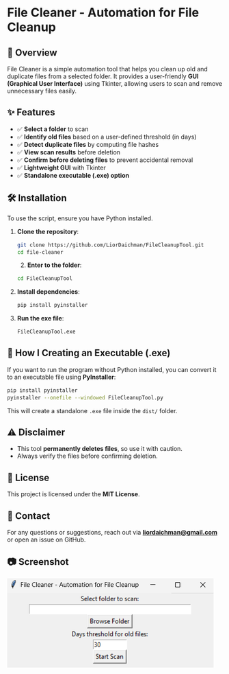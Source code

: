 # File Cleaner - Automation for File Cleanup

## 📌 Overview
File Cleaner is a simple automation tool that helps you clean up old and duplicate files from a selected folder. It provides a user-friendly **GUI (Graphical User Interface)** using Tkinter, allowing users to scan and remove unnecessary files easily.

## ✨ Features
- ✅ **Select a folder** to scan
- ✅ **Identify old files** based on a user-defined threshold (in days)
- ✅ **Detect duplicate files** by computing file hashes
- ✅ **View scan results** before deletion
- ✅ **Confirm before deleting files** to prevent accidental removal
- ✅ **Lightweight GUI** with Tkinter
- ✅ **Standalone executable (.exe) option**

## 🛠️ Installation
To use the script, ensure you have Python installed.

1. **Clone the repository**:
   ```sh
   git clone https://github.com/LiorDaichman/FileCleanupTool.git
   cd file-cleaner
   ```
   2. **Enter to the folder**:
   ```sh
   cd FileCleanupTool
   ```
3. **Install dependencies**:
   ```sh
   pip install pyinstaller
   ```
4. **Run the exe file**:
   ```sh
   FileCleanupTool.exe
   ```

## 🚀 How I Creating an Executable (.exe)
If you want to run the program without Python installed, you can convert it to an executable file using **PyInstaller**:

```sh
pip install pyinstaller
pyinstaller --onefile --windowed FileCleanupTool.py
```
This will create a standalone `.exe` file inside the `dist/` folder.

## ⚠️ Disclaimer
- This tool **permanently deletes files**, so use it with caution.
- Always verify the files before confirming deletion.

## 📝 License
This project is licensed under the **MIT License**.

## 📩 Contact
For any questions or suggestions, reach out via **liordaichman@gmail.com** or open an issue on GitHub.

## 📷 Screenshot
![Description of the image](image/screenshot.png)

